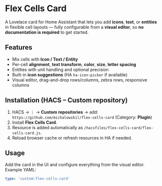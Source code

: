 # Flex Cells Card

A Lovelace card for Home Assistant that lets you add **icons**, **text**, or **entities** in flexible cell layouts — fully configurable from a **visual editor**, so **no documentation is required** to get started.

## Features
- Mix cells with **Icon / Text / Entity**
- Per-cell **alignment**, **text transform**, **color**, **size**, **letter spacing**
- Entities with unit handling and optional precision
- Built-in **icon suggestions** (HA `ha-icon-picker` if available)
- Visual editor, drag-and-drop rows/columns, zebra rows, responsive columns

## Installation (HACS – Custom repository)
1. HACS → ⋮ → **Custom repositories** → add:
   `https://github.com/michalowskil/flex-cells-card` (Category: **Plugin**)
2. Install **Flex Cells Card**.
3. Resource is added automatically as `/hacsfiles/flex-cells-card/flex-cells-card.js`.
4. Reload browser cache or refresh resources in HA if needed.

## Usage
Add the card in the UI and configure everything from the visual editor.
Example YAML:
```yaml
type: 'custom:flex-cells-card'
